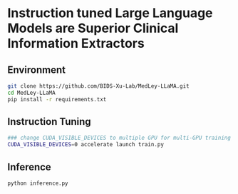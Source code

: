 # Instruction tuned Large Language Models are Superior Clinical Information Extractors

## Environment
```bash
git clone https://github.com/BIDS-Xu-Lab/MedLey-LLaMA.git
cd MedLey-LLaMA
pip install -r requirements.txt
```

## Instruction Tuning
```bash
### change CUDA_VISIBLE_DEVICES to multiple GPU for multi-GPU training
CUDA_VISIBLE_DEVICES=0 accelerate launch train.py
```

## Inference
```bash
python inference.py
```
